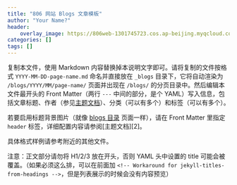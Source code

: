 ```yaml
---
title: "806 网站 Blogs 文章模板"
author: "Your Name?"
header:
    overlay_image: https://806web-1301745723.cos.ap-beijing.myqcloud.com/web/blogs-banner.jpg
categories: []
tags: []
---
```


复制本文件，使用 Markdown 内容替换掉本说明文字即可。请将复制的文件按格式 `YYYY-MM-DD-page-name.md` 命名并直接放在 `_blogs` 目录下，它将自动渲染为 `/blogs/YYYY/MM/page-name/` 页面并出现在 `/blogs/` 的分页目录中。然后编辑本文件最开头的 Front Matter（两行 `---` 中间的部分，是个 YAML）写入信息，包括文章标题、作者（参见[主题文档][1]）、分类（可以有多个）和标签（可以有多个）。

若要启用标题背景图片（就像 [blogs 目录](/blogs/) 页面一样），请在 Front Matter 里指定 `header` 标签，详细配置内容请参阅[主题文档][2]。

具体格式样例请参考附近的其他文件。

注意：正文部分请勿将 H1/2/3 放在开头，否则 YAML 头中设置的 title 可能会被覆盖。（如果必须这么排，可以在前面加 `<!-- Workaround for jekyll-titles-from-headings -->`，但是列表展示的时候会没有内容预览）

[1]: https://mmistakes.github.io/minimal-mistakes/docs/authors/
